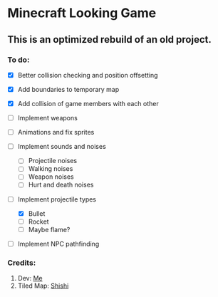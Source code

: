 # Minecraft Looking Game
## This is an optimized rebuild of an old project.


### To do:

- [x] Better collision checking and position offsetting
- [x] Add boundaries to temporary map
- [x] Add collision of game members with each other
- [ ] Implement weapons
- [ ] Animations and fix sprites
- [ ] Implement sounds and noises
  - [ ] Projectile noises
  - [ ] Walking noises
  - [ ] Weapon noises
  - [ ] Hurt and death noises
- [ ] Implement projectile types
  - [x] Bullet
  - [ ] Rocket
  - [ ] Maybe flame?
- [ ] Implement NPC pathfinding


### Credits:
1. Dev: [Me](https://github.com/bigdubz)
2. Tiled Map: [Shishi](https://github.com/shireenzahran)
